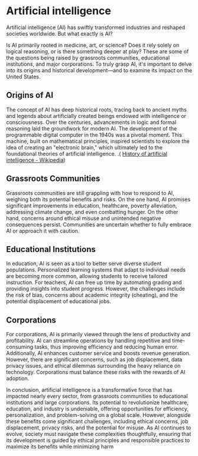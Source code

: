 
# Artificial intelligence 

Artificial intelligence (AI) has swiftly transformed industries and reshaped societies worldwide. But what exactly is AI?

Is AI primarily rooted in medicine, art, or science? Does it rely solely on logical reasoning, or is there something deeper at play? These are some of the questions being raised by grassroots communities, educational institutions, and major corporations. To truly grasp AI, it's important to delve into its origins and historical development—and to examine its impact on the United States.

## Origins of AI

The concept of AI has deep historical roots, tracing back to ancient myths and legends about artificially created beings endowed with intelligence or consciousness. Over the centuries, advancements in logic and formal reasoning laid the groundwork for modern AI. The development of the programmable digital computer in the 1940s was a pivotal moment. This machine, built on mathematical principles, inspired scientists to explore the idea of creating an "electronic brain," which ultimately led to the foundational theories of artificial intelligence. .( [History of artificial intelligence - Wikipedia](https://en.wikipedia.org/wiki/History_of_artificial_intelligence)) 
     
## Grassroots Communities

Grassroots communities are still grappling with how to respond to AI, weighing both its potential benefits and risks. On the one hand, AI promises significant improvements in education, healthcare, poverty alleviation, addressing climate change, and even combatting hunger. On the other hand, concerns around ethical misuse and unintended negative consequences persist. Communities are uncertain whether to fully embrace AI or approach it with caution.

## Educational Institutions

In education, AI is seen as a tool to better serve diverse student populations. Personalized learning systems that adapt to individual needs are becoming more common, allowing students to receive tailored instruction. For teachers, AI can free up time by automating grading and providing insights into student progress. However, the challenges include the risk of bias, concerns about academic integrity (cheating), and the potential displacement of educational jobs.

## Corporations

For corporations, AI is primarily viewed through the lens of productivity and profitability. AI can streamline operations by handling repetitive and time-consuming tasks, thus improving efficiency and reducing human error. Additionally, AI enhances customer service and boosts revenue generation. However, there are significant concerns, such as job displacement, data privacy issues, and ethical dilemmas surrounding the heavy reliance on technology. Corporations must balance these risks with the rewards of AI adoption.

 In conclusion, artificial intelligence is a transformative force that has impacted nearly every sector, from grassroots communities to educational institutions and large corporations. Its potential to revolutionize healthcare, education, and industry is undeniable, offering opportunities for efficiency, personalization, and problem-solving on a global scale. However, alongside these benefits come significant challenges, including ethical concerns, job displacement, privacy risks, and the potential for misuse. As AI continues to evolve, society must navigate these complexities thoughtfully, ensuring that its development is guided by ethical principles and responsible practices to maximize its benefits while minimizing harm